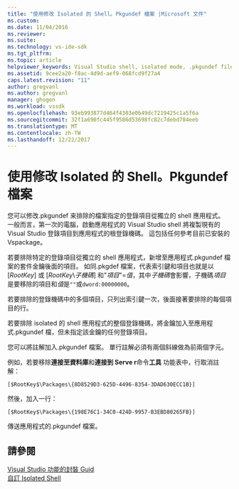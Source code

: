 ```yaml
---
title: "使用修改 Isolated 的 Shell。Pkgundef 檔案 |Microsoft 文件"
ms.custom: 
ms.date: 11/04/2016
ms.reviewer: 
ms.suite: 
ms.technology: vs-ide-sdk
ms.tgt_pltfrm: 
ms.topic: article
helpviewer_keywords: Visual Studio shell, isolated mode, .pkgundef file
ms.assetid: 9cee2a20-f8ac-4d9d-aef9-068fcd9f27a4
caps.latest.revision: "11"
author: gregvanl
ms.author: gregvanl
manager: ghogen
ms.workload: vssdk
ms.openlocfilehash: 93eb993877d464f4303e0b49dc7219425c1a5f6a
ms.sourcegitcommit: 32f1a690fc445f9586d53698fc82c7debd784eeb
ms.translationtype: MT
ms.contentlocale: zh-TW
ms.lasthandoff: 12/22/2017
---
```

# <a name="modifying-the-isolated-shell-by-using-the-pkgundef-file"></a>使用修改 Isolated 的 Shell。Pkgundef 檔案
您可以修改.pkgundef 来排除的檔案指定的登錄項目從獨立的 shell 應用程式。 一般而言，第一次的電腦，啟動應用程式的 Visual Studio shell 將複製現有的 Visual Studio 登錄項目到應用程式的根登錄機碼。 這包括任何參考目前已安裝的 Vspackage。  
  
 若要排除特定的登錄項目從獨立的 shell 應用程式，新增至應用程式.pkgundef 檔案的套件金鑰後面的項目。 如同.pkgdef 檔案，代表索引鍵和項目也就是以 [$RootKey$] 或 [$RootKey$\\*子機碼*] 和"*項目*"=*值*，其中*子機碼*會影響，子機碼*項目*是要移除的項目和*值*是`""`或`dword:00000000`。  
  
 若要排除的登錄機碼中的多個項目，只列出索引鍵一次，後面接著要排除的每個項目的行。  
  
 若要排除 isolated 的 shell 應用程式的整個登錄機碼，將金鑰加入至應用程式.pkgundef 檔，但未指定該金鑰的任何登錄項目。  
  
 您可以將註解加入.pkgundef 檔案。 單行註解必須有兩個斜線做為前兩個字元。  
  
 例如，若要移除**連接至資料庫**和**連接到 Serve r**命令**工具** 功能表中，行取消註解：  
  
```  
[$RootKey$\Packages\{8D8529D3-625D-4496-8354-3DAD630ECC1B}]  
```  
  
 然後，加入一行：  
  
```  
[$RootKey$\Packages\{198E76C1-34C0-424D-9957-B3EBD80265FB}]  
```  
  
 傳送應用程式的.pkgundef 檔案。  
  
## <a name="see-also"></a>請參閱  
 [Visual Studio 功能的封裝 Guid](package-guids-of-visual-studio-features.md)   
 [自訂 Isolated Shell](customizing-the-isolated-shell.md)